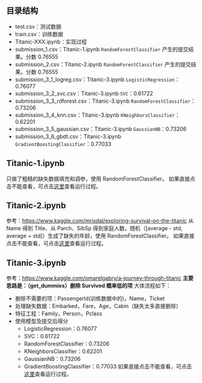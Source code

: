 ## 目录结构
- test.csv：测试数据
- train.csv：训练数据
- Titanic-XXX.ipynb：实现过程
- submission_1.csv：Titanic-1.ipynb `RandomForestClassifier` 产生的提交结果。分数 0.76555
- submission_2.csv：Titanic-2.ipynb `RandomForestClassifier` 产生的提交结果。分数 0.76555
- submission_3_1_logreg.csv：Titanic-3.ipynb `LogisticRegression`：0.76077
- submission_3_2_svc.csv：Titanic-3.ipynb `SVC`：0.61722
- submission_3_3_rdforest.csv：Titanic-3.ipynb `RandomForestClassifier`：0.73206
- submission_3_4_knn.csv：Titanic-3.ipynb `KNeighborsClassifier`：0.62201
- submission_3_5_gaussian.csv：Titanic-3.ipynb `GaussianNB`：0.73206
- submission_3_6_gbdt.csv：Titanic-3.ipynb `GradientBoostingClassifier`：0.77033

## Titanic-1.ipynb
只做了粗糙的缺失数据填充和调参，使用 RandomForestClassifier。
如果直接点击不能查看，可点击[这里](https://ywtail.github.io/kaggle/1_Titanic/Titanic-1.html)查看运行过程。

## Titanic-2.ipynb
参考：https://www.kaggle.com/mrisdal/exploring-survival-on-the-titanic
从 Name 得到 Title、从 Parch、SibSp 得到家庭人数，随机（[average - std, average + std]）生成了缺失的年龄，使用 RandomForestClassifier。
如果直接点击不能查看，可点击[这里](https://ywtail.github.io/kaggle/1_Titanic/Titanic-2.html)查看运行过程。

## Titanic-3.ipynb
参考：https://www.kaggle.com/omarelgabry/a-journey-through-titanic
**主要思路是：（get_dummies）删除 Survived 概率低的项**
大体流程如下：
- 删除不需要的项：PassengerId(训练数据中的)，Name，Ticket
- 处理缺失数据：Embarked，Fare，Age，Cabin（缺失太多直接删除）
- 特征工程：Family，Person，Pclass
- 使用模型及提交后得分
	- LogisticRegression：0.76077
	- SVC：0.61722
	- RandomForestClassifier：0.73206
	- KNeighborsClassifier：0.62201
	- GaussianNB：0.73206
	- GradientBoostingClassifier：0.77033
如果直接点击不能查看，可点击[这里](https://ywtail.github.io/kaggle/1_Titanic/Titanic-3.html)查看运行过程。


